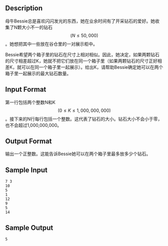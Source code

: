 ## Description

母牛Bessie总是喜欢闪闪发光的东西，她在业余时间有了开采钻石的爱好。她收集了N颗大小不一的钻石$$(N \leq 50,000)$$。她想把其中一些放在谷仓里的一对展示柜中。

Bessie希望两个箱子里的钻石在尺寸上相对相似。因此，她决定，如果两颗钻石的尺寸相差超过K，她就不把它们放在同一个箱子里（如果两颗钻石的尺寸正好相差K，就可以在同一个箱子里一起展示）。给出K，请帮助Bessie确定她可以在两个箱子里一起展示的最大钻石数量。

## Input Format

第一行包括两个整数N和K$$(0 \leq K \leq 1,000,000,000)$$。接下来的N行每行包括一个整数。这代表了钻石的大小。钻石大小不会小于零，也不会超过1,000,000,000。

## Output Format

输出一个正整数。这能告诉Bessie她可以在两个箱子里最多放多少个钻石。

## Sample Input

```
7 3
10
5
1
12
9
5
14
```

## Sample Output

```
5
```

